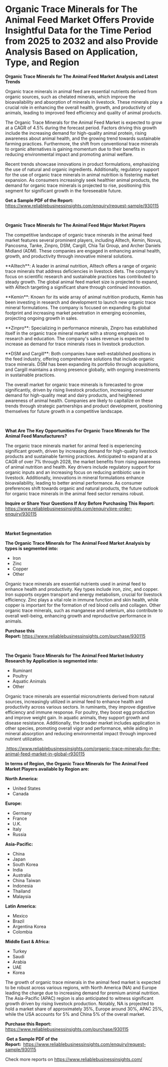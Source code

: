<p><h1>Organic Trace Minerals for The Animal Feed Market Offers Provide Insightful Data for the Time Period from 2025 to 2032 and also Provide Analysis Based on Application, Type, and Region</h1></p><p><strong>Organic Trace Minerals for The Animal Feed Market Analysis and Latest Trends</strong></p>
<p><p>Organic trace minerals in animal feed are essential nutrients derived from organic sources, such as chelated minerals, which improve the bioavailability and absorption of minerals in livestock. These minerals play a crucial role in enhancing the overall health, growth, and productivity of animals, leading to improved feed efficiency and quality of animal products. </p><p>The Organic Trace Minerals for the Animal Feed Market is expected to grow at a CAGR of 4.5% during the forecast period. Factors driving this growth include the increasing demand for high-quality animal protein, rising awareness about animal health, and the growing trend towards sustainable farming practices. Furthermore, the shift from conventional trace minerals to organic alternatives is gaining momentum due to their benefits in reducing environmental impact and promoting animal welfare.</p><p>Recent trends showcase innovations in product formulations, emphasizing the use of natural and organic ingredients. Additionally, regulatory support for the use of organic trace minerals in animal nutrition is fostering market expansion. As consumers increasingly seek healthier animal products, the demand for organic trace minerals is projected to rise, positioning this segment for significant growth in the foreseeable future.</p></p>
<p><strong>Get a Sample PDF of the Report:&nbsp;</strong> <a href="https://www.reliablebusinessinsights.com/enquiry/request-sample/930115?utm_campaign=3086&utm_medium=2&utm_source=Github&utm_content=ia&utm_term=21032025&utm_id=organic-trace-minerals-for-the-animal-feed">https://www.reliablebusinessinsights.com/enquiry/request-sample/930115</a></p>
<p>&nbsp;</p>
<p><strong>Organic Trace Minerals for The Animal Feed Major Market Players</strong></p>
<p><p>The competitive landscape of organic trace minerals in the animal feed market features several prominent players, including Alltech, Kemin, Novus, Pancosma, Tanke, Zinpro, DSM, Cargill, Chia Tai Group, and Archer Daniels Midland (ADM). These companies are engaged in enhancing animal health, growth, and productivity through innovative mineral solutions.</p><p>**Alltech**: A leader in animal nutrition, Alltech offers a range of organic trace minerals that address deficiencies in livestock diets. The company's focus on scientific research and sustainable practices has contributed to steady growth. The global animal feed market size is projected to expand, with Alltech targeting a significant share through continued innovation.</p><p>**Kemin**: Known for its wide array of animal nutrition products, Kemin has been investing in research and development to launch new organic trace mineral formulations. The company is focused on expanding its global footprint and increasing market penetration in emerging economies, projecting ongoing growth in sales.</p><p>**Zinpro**: Specializing in performance minerals, Zinpro has established itself in the organic trace mineral market with a strong emphasis on research and education. The company's sales revenue is expected to increase as demand for trace minerals rises in livestock production.</p><p>**DSM and Cargill**: Both companies have well-established positions in the feed industry, offering comprehensive solutions that include organic trace minerals. DSM has been expanding its portfolio through acquisitions, and Cargill maintains a strong presence globally, with ongoing investments in sustainable practices.</p><p>The overall market for organic trace minerals is forecasted to grow significantly, driven by rising livestock production, increasing consumer demand for high-quality meat and dairy products, and heightened awareness of animal health. Companies are likely to capitalize on these trends through strategic partnerships and product development, positioning themselves for future growth in a competitive landscape.</p></p>
<p>&nbsp;</p>
<p><strong>What Are The Key Opportunities For Organic Trace Minerals for The Animal Feed Manufacturers?</strong></p>
<p><p>The organic trace minerals market for animal feed is experiencing significant growth, driven by increasing demand for high-quality livestock products and sustainable farming practices. Anticipated to expand at a CAGR of over 7% through 2028, the market benefits from rising awareness of animal nutrition and health. Key drivers include regulatory support for organic inputs and an increasing focus on reducing antibiotic use in livestock. Additionally, innovations in mineral formulations enhance bioavailability, leading to better animal performance. As consumer preferences shift towards organic and natural products, the future outlook for organic trace minerals in the animal feed sector remains robust.</p></p>
<p><strong>Inquire or Share Your Questions If Any Before Purchasing This Report:</strong> <a href="https://www.reliablebusinessinsights.com/enquiry/pre-order-enquiry/930115?utm_campaign=3086&utm_medium=2&utm_source=Github&utm_content=ia&utm_term=21032025&utm_id=organic-trace-minerals-for-the-animal-feed">https://www.reliablebusinessinsights.com/enquiry/pre-order-enquiry/930115</a></p>
<p>&nbsp;</p>
<p><strong>Market Segmentation</strong></p>
<p><strong>The Organic Trace Minerals for The Animal Feed Market Analysis by types is segmented into:</strong></p>
<p><ul><li>Iron</li><li>Zinc</li><li>Copper</li><li>Other</li></ul></p>
<p><p>Organic trace minerals are essential nutrients used in animal feed to enhance health and productivity. Key types include iron, zinc, and copper. Iron supports oxygen transport and energy metabolism, crucial for livestock efficiency. Zinc plays a vital role in immune function and skin health, while copper is important for the formation of red blood cells and collagen. Other organic trace minerals, such as manganese and selenium, also contribute to overall well-being, enhancing growth and reproductive performance in animals.</p></p>
<p><strong>Purchase this Report:&nbsp;</strong><a href="https://www.reliablebusinessinsights.com/purchase/930115?utm_campaign=3086&utm_medium=2&utm_source=Github&utm_content=ia&utm_term=21032025&utm_id=organic-trace-minerals-for-the-animal-feed">https://www.reliablebusinessinsights.com/purchase/930115</a></p>
<p>&nbsp;</p>
<p><strong>The Organic Trace Minerals for The Animal Feed Market Industry Research by Application is segmented into:</strong></p>
<p><ul><li>Ruminant</li><li>Poultry</li><li>Aquatic Animals</li><li>Other</li></ul></p>
<p><p>Organic trace minerals are essential micronutrients derived from natural sources, increasingly utilized in animal feed to enhance health and productivity across various sectors. In ruminants, they improve digestive efficiency and immune response. For poultry, they boost egg production and improve weight gain. In aquatic animals, they support growth and disease resistance. Additionally, the broader market includes application in other species, promoting overall vigor and performance, while aiding in mineral absorption and reducing environmental impact through improved nutrient utilization.</p></p>
<p><a href="https://www.reliablebusinessinsights.com/organic-trace-minerals-for-the-animal-feed-market-in-global-r930115?utm_campaign=3086&utm_medium=2&utm_source=Github&utm_content=ia&utm_term=21032025&utm_id=organic-trace-minerals-for-the-animal-feed">&nbsp;https://www.reliablebusinessinsights.com/organic-trace-minerals-for-the-animal-feed-market-in-global-r930115</a></p>
<p><strong>In terms of Region, the Organic Trace Minerals for The Animal Feed Market Players available by Region are:</strong></p>
<p>
    <p> <strong> North America: </strong>
        <ul>
            <li>United States</li>
            <li>Canada</li>
        </ul>
        </p> 
    <p> <strong> Europe: </strong>
        <ul>
            <li>Germany</li>
            <li>France</li>
            <li>U.K.</li>
            <li>Italy</li>
            <li>Russia</li>
        </ul>
        </p> 
    <p> <strong> Asia-Pacific: </strong>
        <ul>
            <li>China</li>
            <li>Japan</li>
            <li>South Korea</li>
            <li>India</li>
            <li>Australia</li>
            <li>China Taiwan</li>
            <li>Indonesia</li>
            <li>Thailand</li>
            <li>Malaysia</li>
        </ul>
        </p> 
    <p> <strong> Latin America: </strong>
        <ul>
            <li>Mexico</li>
            <li>Brazil</li>
            <li>Argentina Korea</li>
            <li>Colombia</li>
        </ul>
        </p> 
    <p> <strong> Middle East & Africa: </strong>
        <ul>
            <li>Turkey</li>
            <li>Saudi</li>
            <li>Arabia</li>
            <li>UAE</li>
            <li>Korea</li>
        </ul>
    </p>
    </p>
<p><p>The growth of organic trace minerals in the animal feed market is expected to be robust across various regions, with North America (NA) and Europe leading the charge due to increasing demand for premium animal nutrition. The Asia-Pacific (APAC) region is also anticipated to witness significant growth driven by rising livestock production. Notably, NA is projected to hold a market share of approximately 35%, Europe around 30%, APAC 25%, while the USA accounts for 5% and China 5% of the overall market.</p></p>
<p><strong>Purchase this Report: </strong><a href="https://www.reliablebusinessinsights.com/purchase/930115?utm_campaign=3086&utm_medium=2&utm_source=Github&utm_content=ia&utm_term=21032025&utm_id=organic-trace-minerals-for-the-animal-feed">https://www.reliablebusinessinsights.com/purchase/930115</a></p>
<p>&nbsp;<strong>Get a Sample PDF of the Report:&nbsp;&nbsp;</strong><a href="https://www.reliablebusinessinsights.com/enquiry/request-sample/930115?utm_campaign=3086&utm_medium=2&utm_source=Github&utm_content=ia&utm_term=21032025&utm_id=organic-trace-minerals-for-the-animal-feed">https://www.reliablebusinessinsights.com/enquiry/request-sample/930115</a></p>
<p><strong></strong></p>
<p>Check more reports on <a href="https://www.reliablebusinessinsights.com/?utm_campaign=3086&utm_medium=2&utm_source=Github&utm_content=ia&utm_term=21032025&utm_id=organic-trace-minerals-for-the-animal-feed">https://www.reliablebusinessinsights.com/</a></p>